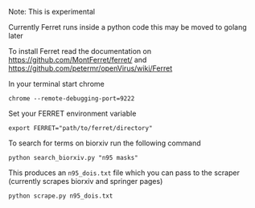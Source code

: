 Note: This is experimental

Currently Ferret runs inside a python code this may be moved to golang later

To install Ferret read the documentation on https://github.com/MontFerret/ferret/ and https://github.com/petermr/openVirus/wiki/Ferret

In your terminal start chrome 

    chrome --remote-debugging-port=9222
    
Set your FERRET environment variable

    export FERRET="path/to/ferret/directory"

To search for terms on biorxiv run the following command

    python search_biorxiv.py "n95 masks"

This produces an `n95_dois.txt` file which you can pass to the scraper (currently scrapes biorxiv and springer pages)

    python scrape.py n95_dois.txt

